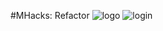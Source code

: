 #MHacks: Refactor
![logo](https://raw.githubusercontent.com/clu-star/mhacks/master/logo/oncoBOT.png)
![login](https://github.com/clu-star/mhacks/blob/master/screens/login1.png?raw=true)

